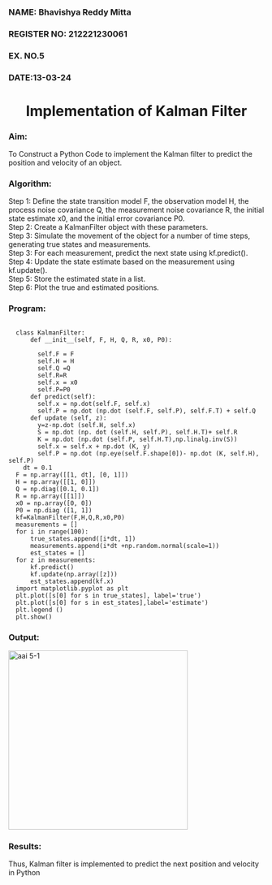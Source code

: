 <H3>NAME: Bhavishya Reddy Mitta</H3>
<H3>REGISTER NO: 212221230061</H3>
<H3>EX. NO.5</H3>
<H3>DATE:13-03-24</H3>
<H1 ALIGN =CENTER> Implementation of Kalman Filter</H1>
<H3>Aim:</H3> To Construct a Python Code to implement the Kalman filter to predict the position and velocity of an object.
<H3>Algorithm:</H3>
Step 1: Define the state transition model F, the observation model H, the process noise covariance Q, the measurement noise covariance R, the initial state estimate x0, and the initial error covariance P0.<BR>
Step 2:  Create a KalmanFilter object with these parameters.<BR>
Step 3: Simulate the movement of the object for a number of time steps, generating true states and measurements. <BR>
Step 3: For each measurement, predict the next state using kf.predict().<BR>
Step 4: Update the state estimate based on the measurement using kf.update().<BR>
Step 5: Store the estimated state in a list.<BR>
Step 6: Plot the true and estimated positions.<BR>
<H3>Program:</H3>

~~~

  class KalmanFilter:
      def __init__(self, F, H, Q, R, x0, P0):

        self.F = F 
        self.H = H
        self.Q =Q
        self.R=R
        self.x = x0
        self.P=P0 
      def predict(self):
        self.x = np.dot(self.F, self.x)
        self.P = np.dot (np.dot (self.F, self.P), self.F.T) + self.Q
      def update (self, z):
        y=z-np.dot (self.H, self.x)
        S = np.dot (np. dot (self.H, self.P), self.H.T)+ self.R
        K = np.dot (np.dot (self.P, self.H.T),np.linalg.inv(S))
        self.x = self.x + np.dot (K, y)
        self.P = np.dot (np.eye(self.F.shape[0])- np.dot (K, self.H), self.P)
    dt = 0.1
  F = np.array([[1, dt], [0, 1]]) 
  H = np.array([[1, 0]]) 
  Q = np.diag([0.1, 0.1])
  R = np.array([[1]]) 
  x0 = np.array([0, 0]) 
  P0 = np.diag ([1, 1]) 
  kf=KalmanFilter(F,H,Q,R,x0,P0)
  measurements = []
  for i in range(100):
      true_states.append([i*dt, 1]) 
      measurements.append(i*dt +np.random.normal(scale=1))
      est_states = []
  for z in measurements:
      kf.predict()
      kf.update(np.array([z]))
      est_states.append(kf.x)
  import matplotlib.pyplot as plt
  plt.plot([s[0] for s in true_states], label='true') 
  plt.plot([s[0] for s in est_states],label='estimate')
  plt.legend ()
  plt.show()

~~~


<H3>Output:</H3>
<img width="353" alt="aai 5-1" src="https://github.com/yashaswimitta/Ex-5--AAI/assets/94619247/90c1b368-29f2-480a-a407-4f1c71e07992">


<H3>Results:</H3>
Thus, Kalman filter is implemented to predict the next position and   velocity in Python



